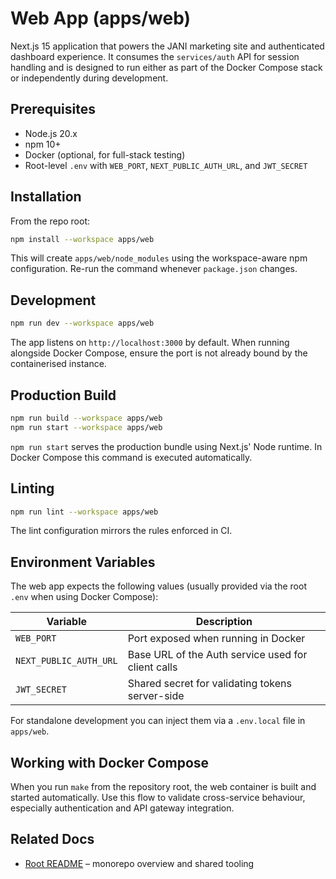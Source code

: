 # Web App (apps/web)

Next.js 15 application that powers the JANI marketing site and authenticated dashboard experience. It consumes the `services/auth` API for session handling and is designed to run either as part of the Docker Compose stack or independently during development.

## Prerequisites

- Node.js 20.x
- npm 10+
- Docker (optional, for full-stack testing)
- Root-level `.env` with `WEB_PORT`, `NEXT_PUBLIC_AUTH_URL`, and `JWT_SECRET`

## Installation

From the repo root:

```bash
npm install --workspace apps/web
```

This will create `apps/web/node_modules` using the workspace-aware npm configuration. Re-run the command whenever `package.json` changes.

## Development

```bash
npm run dev --workspace apps/web
```

The app listens on `http://localhost:3000` by default. When running alongside Docker Compose, ensure the port is not already bound by the containerised instance.

## Production Build

```bash
npm run build --workspace apps/web
npm run start --workspace apps/web
```

`npm run start` serves the production bundle using Next.js' Node runtime. In Docker Compose this command is executed automatically.

## Linting

```bash
npm run lint --workspace apps/web
```

The lint configuration mirrors the rules enforced in CI.

## Environment Variables

The web app expects the following values (usually provided via the root `.env` when using Docker Compose):

| Variable                | Description                                          |
| ----------------------- | ---------------------------------------------------- |
| `WEB_PORT`              | Port exposed when running in Docker                  |
| `NEXT_PUBLIC_AUTH_URL`  | Base URL of the Auth service used for client calls   |
| `JWT_SECRET`            | Shared secret for validating tokens server-side      |

For standalone development you can inject them via a `.env.local` file in `apps/web`.

## Working with Docker Compose

When you run `make` from the repository root, the web container is built and started automatically. Use this flow to validate cross-service behaviour, especially authentication and API gateway integration.

## Related Docs

- [Root README](../../README.md) – monorepo overview and shared tooling
